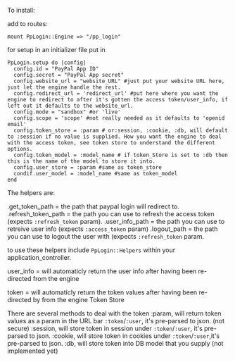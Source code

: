 

To install:

add to routes: 
```
mount PpLogin::Engine => "/pp_login"
```

for setup in an initializer file put in

```
PpLogin.setup do |config|
  config.id = "PayPal App ID"
  config.secret = "PayPal App secret"
  config.website_url = "website_URL" #just put your website URL here, just let the engine handle the rest.
  config.redirect_url = 'redirect_url' #put here where you want the engine to redirect to after it's gotten the access token/user_info, if left out it defaults to the website_url.
  config.mode = "sandbox" #or 'live'
  config.scope = 'scope' #not really needed as it defaults to 'openid email'
  config.token_store = :param # or:session, :cookie, :db, will default to :session if no value is supplied. How you want the engine to deal with the access token, see token store to understand the different options. 
  config.token_model = :model_name # if token_Store is set to :db then this is the name of the model to store it into.
  config.user_store = :param #same as token_store
  condif.user_model = :model_name #same as token_model
end
```

The helpers are:

.get_token_path = the path that paypal login will redirect to.
.refresh_token_path = the path you can use to refresh the access token (expects `:refresh_token` param).
.user_info_path = the path you can use to retreive user info (expects 
`:access_token` param)
.logout_path = the path you can use to logout the user with (expects 
`:refresh_token` param.

to use these helpers include `PpLogin::Helpers` within your application_controller.

user_info = will automaticly return the user info after having been re-directed from the engine

token = will automaticly return the token values after having been re-directed by from the engine
Token Store

There are several methods to deal with the token
:param, will return token values as a param in the URL bar `:token`/`:user`, it's pre-parsed to json. (not secure)
:session, will store token in session under `:token`/`:user`, it's pre-parsed to json.
:cookie, will store token in cookies under `:token`/`:user`,it's pre-parsed to json.
:db, will store token into DB model that you supply (not implemented yet)